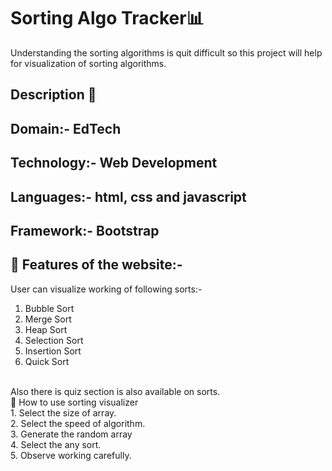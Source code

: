 # Sorting Algo Tracker📊
Understanding the sorting algorithms is quit difficult so this project will help for visualization of sorting algorithms.

## Description 📂
## Domain:- EdTech
## Technology:- Web Development
## Languages:- html, css and javascript
## Framework:- Bootstrap
## 🔶 Features of the website:-
User can visualize working of following sorts:-
1. Bubble Sort
2. Merge Sort
3. Heap Sort
4. Selection Sort
5. Insertion Sort
6. Quick Sort
<br/>
Also there is quiz section is also available on sorts.
<br/>
🤖 How to use sorting visualizer
<br/>
1. Select the size of array.<br/>
2. Select the speed of algorithm.<br/>
3. Generate the random array<br/>
4. Select the any sort.<br/>
5. Observe working carefully.<br/>

